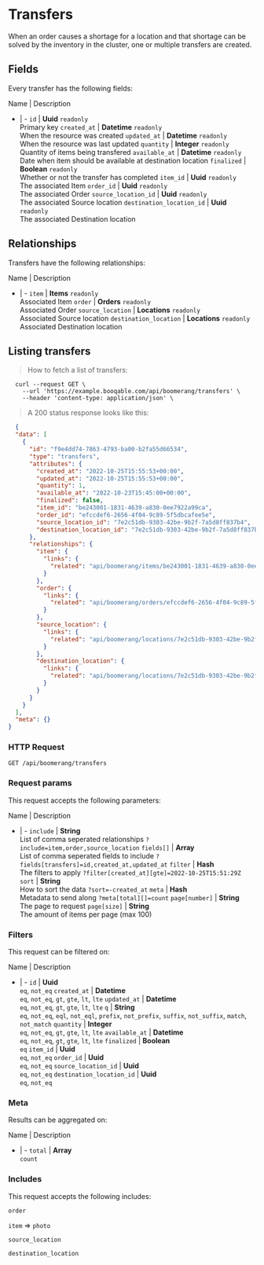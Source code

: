 # Transfers

When an order causes a shortage for a location and that shortage can be solved by the inventory in the cluster, one or multiple transfers are created.

## Fields
Every transfer has the following fields:

Name | Description
- | -
`id` | **Uuid** `readonly`<br>Primary key
`created_at` | **Datetime** `readonly`<br>When the resource was created
`updated_at` | **Datetime** `readonly`<br>When the resource was last updated
`quantity` | **Integer** `readonly`<br>Quantity of items being transfered
`available_at` | **Datetime** `readonly`<br>Date when item should be available at destination location
`finalized` | **Boolean** `readonly`<br>Whether or not the transfer has completed
`item_id` | **Uuid** `readonly`<br>The associated Item
`order_id` | **Uuid** `readonly`<br>The associated Order
`source_location_id` | **Uuid** `readonly`<br>The associated Source location
`destination_location_id` | **Uuid** `readonly`<br>The associated Destination location


## Relationships
Transfers have the following relationships:

Name | Description
- | -
`item` | **Items** `readonly`<br>Associated Item
`order` | **Orders** `readonly`<br>Associated Order
`source_location` | **Locations** `readonly`<br>Associated Source location
`destination_location` | **Locations** `readonly`<br>Associated Destination location


## Listing transfers



> How to fetch a list of transfers:

```shell
  curl --request GET \
    --url 'https://example.booqable.com/api/boomerang/transfers' \
    --header 'content-type: application/json' \
```

> A 200 status response looks like this:

```json
  {
  "data": [
    {
      "id": "f9e4dd74-7863-4793-ba00-b2fa55d66534",
      "type": "transfers",
      "attributes": {
        "created_at": "2022-10-25T15:55:53+00:00",
        "updated_at": "2022-10-25T15:55:53+00:00",
        "quantity": 1,
        "available_at": "2022-10-23T15:45:00+00:00",
        "finalized": false,
        "item_id": "be243001-1831-4639-a830-0ee7922a99ca",
        "order_id": "efccdef6-2656-4f04-9c89-5f5dbcafee5e",
        "source_location_id": "7e2c51db-9303-42be-9b2f-7a5d8ff837b4",
        "destination_location_id": "7e2c51db-9303-42be-9b2f-7a5d8ff837b4"
      },
      "relationships": {
        "item": {
          "links": {
            "related": "api/boomerang/items/be243001-1831-4639-a830-0ee7922a99ca"
          }
        },
        "order": {
          "links": {
            "related": "api/boomerang/orders/efccdef6-2656-4f04-9c89-5f5dbcafee5e"
          }
        },
        "source_location": {
          "links": {
            "related": "api/boomerang/locations/7e2c51db-9303-42be-9b2f-7a5d8ff837b4"
          }
        },
        "destination_location": {
          "links": {
            "related": "api/boomerang/locations/7e2c51db-9303-42be-9b2f-7a5d8ff837b4"
          }
        }
      }
    }
  ],
  "meta": {}
}
```

### HTTP Request

`GET /api/boomerang/transfers`

### Request params

This request accepts the following parameters:

Name | Description
- | -
`include` | **String** <br>List of comma seperated relationships `?include=item,order,source_location`
`fields[]` | **Array** <br>List of comma seperated fields to include `?fields[transfers]=id,created_at,updated_at`
`filter` | **Hash** <br>The filters to apply `?filter[created_at][gte]=2022-10-25T15:51:29Z`
`sort` | **String** <br>How to sort the data `?sort=-created_at`
`meta` | **Hash** <br>Metadata to send along `?meta[total][]=count`
`page[number]` | **String** <br>The page to request
`page[size]` | **String** <br>The amount of items per page (max 100)


### Filters

This request can be filtered on:

Name | Description
- | -
`id` | **Uuid** <br>`eq`, `not_eq`
`created_at` | **Datetime** <br>`eq`, `not_eq`, `gt`, `gte`, `lt`, `lte`
`updated_at` | **Datetime** <br>`eq`, `not_eq`, `gt`, `gte`, `lt`, `lte`
`q` | **String** <br>`eq`, `not_eq`, `eql`, `not_eql`, `prefix`, `not_prefix`, `suffix`, `not_suffix`, `match`, `not_match`
`quantity` | **Integer** <br>`eq`, `not_eq`, `gt`, `gte`, `lt`, `lte`
`available_at` | **Datetime** <br>`eq`, `not_eq`, `gt`, `gte`, `lt`, `lte`
`finalized` | **Boolean** <br>`eq`
`item_id` | **Uuid** <br>`eq`, `not_eq`
`order_id` | **Uuid** <br>`eq`, `not_eq`
`source_location_id` | **Uuid** <br>`eq`, `not_eq`
`destination_location_id` | **Uuid** <br>`eq`, `not_eq`


### Meta

Results can be aggregated on:

Name | Description
- | -
`total` | **Array** <br>`count`


### Includes

This request accepts the following includes:

`order`


`item` => 
`photo`




`source_location`


`destination_location`





